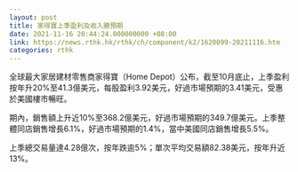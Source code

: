 ```yaml
---
layout: post
title: 家得寶上季盈利及收入勝預期
date: 2021-11-16 20:44:24.000000000 +08:00
link: https://news.rthk.hk/rthk/ch/component/k2/1620099-20211116.htm
categories: rthk
---
```


全球最大家居建材零售商家得寶（Home Depot）公布，截至10月底止，上季盈利按年升20%至41.3億美元，每股盈利3.92美元，好過市場預期的3.41美元，受惠於美國樓市暢旺。

期內，銷售額上升近10%至368.2億美元，好過市場預期的349.7億美元。上季整體同店銷售增長6.1%，好過市場預期的1.4%，當中美國同店銷售增長5.5%。

上季總交易量達4.28億次，按年跌逾5%；單次平均交易額82.38美元，按年升近13%。
